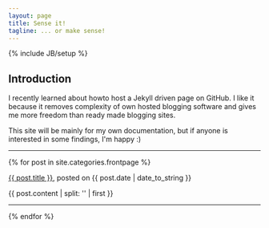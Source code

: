 ```yaml
---
layout: page
title: Sense it!
tagline: ... or make sense!
---
```

{% include JB/setup %}

## Introduction
I recently learned about howto host a Jekyll driven page on GitHub. I like it because it removes complexity of own hosted blogging software and gives me more freedom than ready made blogging sites.

This site will be mainly for my own documentation, but if anyone is interested in some findings, I'm happy :)

---


{% for post in site.categories.frontpage %}
      <p><a href='{{ post.url }}'>{{ post.title }}</a>, posted on {{ post.date | date_to_string }}</p>
       {{ post.content | split: '<!-- more -->' | first }}
       <hr/>
{% endfor %}

